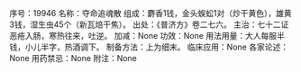序号：19946
名称：夺命追魂散
组成：麝香1钱，金头蜈蚣1对（炒干黄色），雄黄3钱，湿生虫45个（新瓦焙干焦）。
出处：《普济方》卷二七六。
主治：七十二证恶疮入肠，寒热往来，吐逆。
加减：None
功效：None
用法用量：大人每服半钱，小儿半字，热酒调下。
制备方法：上为细末。
临床应用：None
各家论述：None
用药禁忌：None
附注：None
